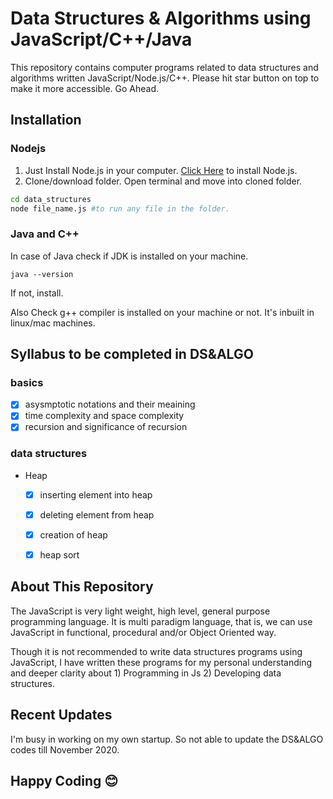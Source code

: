 # Data Structures & Algorithms using JavaScript/C++/Java

This repository contains computer programs related to data structures and algorithms written JavaScript/Node.js/C++.
Please hit star button on top to make it more accessible. Go Ahead.

## Installation

### Nodejs
1. Just Install Node.js in your computer. [Click Here](https://nodejs.org/en/download/) to install Node.js.
2. Clone/download folder. Open terminal and move into cloned folder.

```bash
cd data_structures
node file_name.js #to run any file in the folder.
```
### Java and C++

In case of Java check if JDK is installed on your machine. 
```
java --version
```
If not, install. 

Also Check g++ compiler is installed on your machine or not. It's inbuilt in linux/mac machines. 

## Syllabus to be completed in DS&ALGO

### basics

- [x] asysmptotic notations and their meaining
- [x] time complexity and space complexity
- [x] recursion and significance of recursion

### data structures

- Heap
  - [x] inserting element into heap
  - [x] deleting element from heap
  - [x] creation of heap
  - [x] heap sort


## About This Repository

The JavaScript is very light weight, high level, general purpose programming language. It is multi paradigm language, that is, we can use JavaScript in functional, procedural and/or Object Oriented way. 

Though it is not recommended to write data structures programs using JavaScript, I have written these programs for my personal understanding and deeper clarity about 1) Programming in Js 2) Developing data structures.

## Recent Updates

I'm busy in working on my own startup. So not able to update the DS&ALGO codes till November 2020.

## Happy Coding 😊

